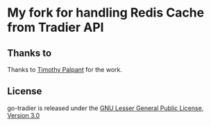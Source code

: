 # My fork for handling Redis Cache from Tradier API

## Thanks to 

Thanks to [Timothy Palpant](https://github.com/timpalpant/go-tradier) for the work.

## License

go-tradier is released under the [GNU Lesser General Public License, Version 3.0](https://www.gnu.org/licenses/lgpl-3.0.en.html)
